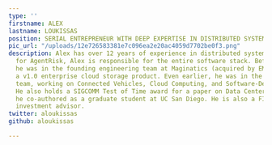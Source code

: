 ```yaml
---
type: ''
firstname: ALEX
lastname: LOUKISSAS
position: SERIAL ENTREPRENEUR WITH DEEP EXPERTISE IN DISTRIBUTED SYSTEMS
pic_url: "/uploads/12e726583381e7c096ea2e20ac4059d7702be0f3.png"
description: Alex has over 12 years of experience in distributed systems. As the CTO
  for AgentRisk, Alex is responsible for the entire software stack. Before AgentRisk,
  he was in the founding engineering team at Maginatics (acquired by EMC), who shipped
  a v1.0 enterprise cloud storage product. Even earlier, he was in the Cisco Research
  team, working on Connected Vehicles, Cloud Computing, and Software-Defined Networks.
  He also holds a SIGCOMM Test of Time award for a paper on Data Center Architectures
  he co-authored as a graduate student at UC San Diego. He is also a FINRA registered
  investment advisor.
twitter: aloukissas
github: aloukissas

---
```

